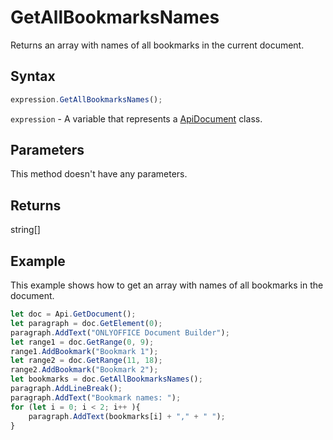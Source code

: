 # GetAllBookmarksNames

Returns an array with names of all bookmarks in the current document.

## Syntax

```javascript
expression.GetAllBookmarksNames();
```

`expression` - A variable that represents a [ApiDocument](../ApiDocument.md) class.

## Parameters

This method doesn't have any parameters.

## Returns

string[]

## Example

This example shows how to get an array with names of all bookmarks in the document.

```javascript editor-
let doc = Api.GetDocument(); 
let paragraph = doc.GetElement(0); 
paragraph.AddText("ONLYOFFICE Document Builder"); 
let range1 = doc.GetRange(0, 9); 
range1.AddBookmark("Bookmark 1");
let range2 = doc.GetRange(11, 18); 
range2.AddBookmark("Bookmark 2");
let bookmarks = doc.GetAllBookmarksNames();
paragraph.AddLineBreak();
paragraph.AddText("Bookmark names: ");
for (let i = 0; i < 2; i++ ){
	paragraph.AddText(bookmarks[i] + "," + " ");
}
```
